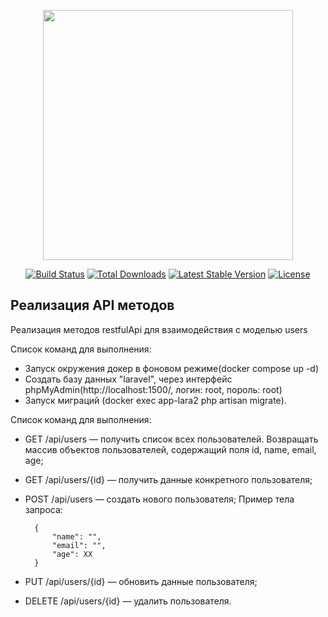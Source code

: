 <p align="center"><a href="https://laravel.com" target="_blank"><img src="https://raw.githubusercontent.com/laravel/art/master/logo-lockup/5%20SVG/2%20CMYK/1%20Full%20Color/laravel-logolockup-cmyk-red.svg" width="400"></a></p>

<p align="center">
<a href="https://travis-ci.org/laravel/framework"><img src="https://travis-ci.org/laravel/framework.svg" alt="Build Status"></a>
<a href="https://packagist.org/packages/laravel/framework"><img src="https://img.shields.io/packagist/dt/laravel/framework" alt="Total Downloads"></a>
<a href="https://packagist.org/packages/laravel/framework"><img src="https://img.shields.io/packagist/v/laravel/framework" alt="Latest Stable Version"></a>
<a href="https://packagist.org/packages/laravel/framework"><img src="https://img.shields.io/packagist/l/laravel/framework" alt="License"></a>
</p>

## Реализация API методов

Реализация методов restfulApi для взаимодействия с моделью users

Список команд для выполнения:
- Запуск окружения докер в фоновом режиме(docker compose up -d)
- Создать базу данных "laravel", через интерфейс phpMyAdmin(http://localhost:1500/, логин: root, пороль: root)
- Запуск миграций (docker exec app-lara2 php artisan migrate).

Список команд для выполнения:
- GET /api/users — получить список всех пользователей.
Возвращать массив объектов пользователей, содержащий
поля id, name, email, age;
- GET /api/users/{id} — получить данные конкретного
пользователя;
- POST /api/users — создать нового пользователя;
    Пример тела запроса:
    
        {
            "name": "",
            "email": "",
            "age": XX
        }
        
- PUT /api/users/{id} — обновить данные пользователя;
- DELETE /api/users/{id} — удалить пользователя.